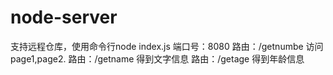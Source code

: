 # node-server
支持远程仓库，使用命令行node index.js
端口号：8080
路由：/getnumbe 访问page1,page2.
路由：/getname 得到文字信息
路由：/getage 得到年龄信息